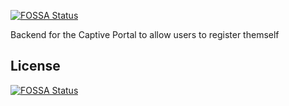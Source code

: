 [![FOSSA Status](https://app.fossa.io/api/projects/git%2Bgithub.com%2FKupiki%2FKupiki-Hotspot-Portal-Backend.svg?type=shield)](https://app.fossa.io/projects/git%2Bgithub.com%2FKupiki%2FKupiki-Hotspot-Portal-Backend?ref=badge_shield)

Backend for the Captive Portal to allow users to register themself

## License
[![FOSSA Status](https://app.fossa.io/api/projects/git%2Bgithub.com%2FKupiki%2FKupiki-Hotspot-Portal-Backend.svg?type=large)](https://app.fossa.io/projects/git%2Bgithub.com%2FKupiki%2FKupiki-Hotspot-Portal-Backend?ref=badge_large)